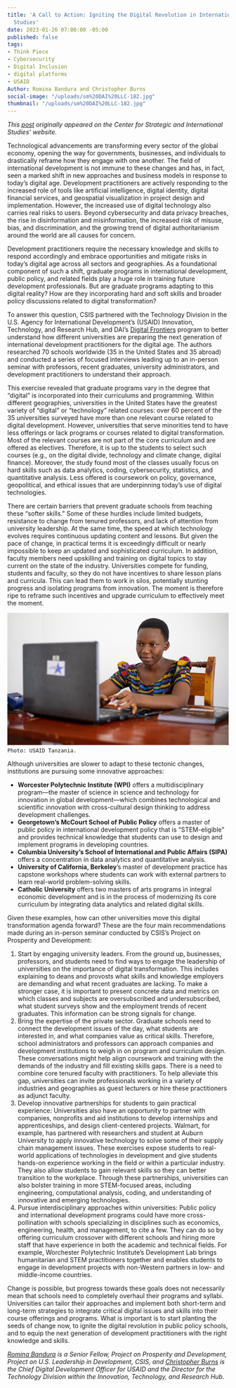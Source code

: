 ```yaml
---
title: 'A Call to Action: Igniting the Digital Revolution in International Development
  Studies'
date: 2023-01-26 07:00:00 -05:00
published: false
tags:
- Think Piece
- Cybersecurity
- Digital Inclusion
- digital platforms
- USAID
Author: Romina Bandura and Christopher Burns
social-image: "/uploads/sm%20DAI%20LLC-182.jpg"
thumbnail: "/uploads/sm%20DAI%20LLC-182.jpg"
---
```


*This [post](https://www.csis.org/analysis/call-action-igniting-digital-revolution-international-development-studies) originally appeared on the Center for Strategic and International Studies' website.*

Technological advancements are transforming every sector of the global economy, opening the way for governments, businesses, and individuals to drastically reframe how they engage with one another. The field of international development is not immune to these changes and has, in fact, seen a marked shift in new approaches and business models in response to today’s digital age. Development practitioners are actively responding to the increased role of tools like artificial intelligence, digital identity, digital financial services, and geospatial visualization in project design and implementation. However, the increased use of digital technology also carries real risks to users. Beyond cybersecurity and data privacy breaches, the rise in disinformation and misinformation, the increased risk of misuse, bias, and discrimination, and the growing trend of digital authoritarianism around the world are all causes for concern.

<!--more-->

Development practitioners require the necessary knowledge and skills to respond accordingly and embrace opportunities and mitigate risks in today’s digital age across all sectors and geographies. As a foundational component of such a shift, graduate programs in international development, public policy, and related fields play a huge role in training future development professionals. But are graduate programs adapting to this digital reality? How are they incorporating hard and soft skills and broader policy discussions related to digital transformation?

To answer this question, CSIS partnered with the Technology Division in the U.S. Agency for International Development’s (USAID) Innovation, Technology, and Research Hub, and DAI’s [Digital Frontiers](https://www.dai.com/our-work/projects/worldwide-digital-frontiers-df) program to better understand how different universities are preparing the next generation of international development practitioners for the digital age. The authors researched 70 schools worldwide (35 in the United States and 35 abroad) and conducted a series of focused interviews leading up to an in-person seminar with professors, recent graduates, university administrators, and development practitioners to understand their approach.

This exercise revealed that graduate programs vary in the degree that “digital” is incorporated into their curriculums and programming. Within different geographies, universities in the United States have the greatest variety of “digital” or “technology” related courses: over 60 percent of the 35 universities surveyed have more than one relevant course related to digital development. However, universities that serve minorities tend to have less offerings or lack programs or courses related to digital transformation. Most of the relevant courses are not part of the core curriculum and are offered as electives. Therefore, it is up to the students to select such courses (e.g., on the digital divide, technology and climate change, digital finance). Moreover, the study found most of the classes usually focus on hard skills such as data analytics, coding, cybersecurity, statistics, and quantitative analysis. Less offered is coursework on policy, governance, geopolitical, and ethical issues that are underpinning today’s use of digital technologies.

There are certain barriers that prevent graduate schools from teaching these “softer skills.” Some of these hurdles include limited budgets, resistance to change from tenured professors, and lack of attention from university leadership. At the same time, the speed at which technology evolves requires continuous updating content and lessons. But given the pace of change, in practical terms it is exceedingly difficult or nearly impossible to keep an updated and sophisticated curriculum. In addition, faculty members need upskilling and training on digital topics to stay current on the state of the industry. Universities compete for funding, students and faculty, so they do not have incentives to share lesson plans and curricula. This can lead them to work in silos, potentially stunting progress and isolating programs from innovation. The moment is therefore ripe to reframe such incentives and upgrade curriculum to effectively meet the moment.

![DAI LLC-182.jpeg](/uploads/DAI%20LLC-182.jpeg)`Photo: USAID Tanzania.`

Although universities are slower to adapt to these tectonic changes, institutions are pursuing some innovative approaches:

* **Worcester Polytechnic Institute (WPI)** offers a multidisciplinary program—the master of science in science and technology for innovation in global development—which combines technological and scientific innovation with cross-cultural design thinking to address development challenges.
* **Georgetown’s McCourt School of Public Policy** offers a master of public policy in international development policy that is “STEM-eligible” and provides technical knowledge that students can use to design and implement programs in developing countries.
* **Columbia University’s School of International and Public Affairs (SIPA)** offers a concentration in data analytics and quantitative analysis.
* **University of California, Berkeley**’s master of development practice has capstone workshops where students can work with external partners to learn real-world problem-solving skills.
* **Catholic University** offers two masters of arts programs in integral economic development and is in the process of modernizing its core curriculum by integrating data analytics and related digital skills.

Given these examples, how can other universities move this digital transformation agenda forward? These are the four main recommendations made during an in-person seminar conducted by CSIS’s Project on Prosperity and Development:

1. Start by engaging university leaders. From the ground up, businesses, professors, and students need to find ways to engage the leadership of universities on the importance of digital transformation. This includes explaining to deans and provosts what skills and knowledge employers are demanding and what recent graduates are lacking. To make a stronger case, it is important to present concrete data and metrics on which classes and subjects are oversubscribed and undersubscribed, what student surveys show and the employment trends of recent graduates. This information can be strong signals for change.
1. Bring the expertise of the private sector. Graduate schools need to connect the development issues of the day, what students are interested in, and what companies value as critical skills. Therefore, school administrators and professors can approach companies and development institutions to weigh in on program and curriculum design. These conversations might help align coursework and training with the demands of the industry and fill existing skills gaps. There is a need to combine core tenured faculty with practitioners. To help alleviate this gap, universities can invite professionals working in a variety of industries and geographies as guest lecturers or hire these practitioners as adjunct faculty.
1. Develop innovative partnerships for students to gain practical experience: Universities also have an opportunity to partner with companies, nonprofits and aid institutions to develop internships and apprenticeships, and design client-centered projects. Walmart, for example, has partnered with researchers and student at Auburn University to apply innovative technology to solve some of their supply chain management issues. These exercises expose students to real-world applications of technologies in development and give students hands-on experience working in the field or within a particular industry. They also allow students to gain relevant skills so they can better transition to the workplace. Through these partnerships, universities can also bolster training in more STEM-focused areas, including engineering, computational analysis, coding, and understanding of innovative and emerging technologies.
1. Pursue interdisciplinary approaches within universities: Public policy and international development programs could have more cross-pollination with schools specializing in disciplines such as economics, engineering, health, and management, to cite a few. They can do so by offering curriculum crossover with different schools and hiring more staff that have experience in both the academic and technical fields. For example, Worchester Polytechnic Institute’s Development Lab brings humanitarian and STEM practitioners together and enables students to engage in development projects with non-Western partners in low- and middle-income countries.

Change is possible, but progress towards these goals does not necessarily mean that schools need to completely overhaul their programs and syllabi. Universities can tailor their approaches and implement both short-term and long-term strategies to integrate critical digital issues and skills into their course offerings and programs. What is important is to start planting the seeds of change now, to ignite the digital revolution in public policy schools, and to equip the next generation of development practitioners with the right knowledge and skills.

*[Romina Bandura](https://www.csis.org/people/romina-bandura) is a Senior Fellow, Project on Prosperity and Development, Project on U.S. Leadership in Development, CSIS, and [Christopher Burns](https://www.linkedin.com/in/christophermburns/) is the Chief Digital Development Officer for USAID and the Director for the Technology Division within the Innovation, Technology, and Research Hub.*
